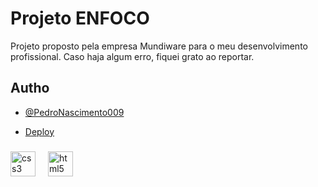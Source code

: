 # Projeto ENFOCO

Projeto proposto pela empresa Mundiware para o meu desenvolvimento profissional.
Caso haja algum erro, fiquei grato ao reportar.

## Autho

- [@PedroNascimento009](https://github.com/PedroNascimento009)

- [Deploy](https://pedronascimento009.github.io/ENFOCO/)

###

<div align="left">
  <img src="https://cdn.jsdelivr.net/gh/devicons/devicon/icons/css3/css3-original.svg" height="40" alt="css3 logo"  />
  <img width="12" />
  <img src="https://cdn.jsdelivr.net/gh/devicons/devicon/icons/html5/html5-original.svg" height="40" alt="html5 logo"  />
</div>
